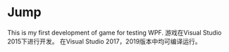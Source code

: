 # Jump
This is my first development of game for testing WPF.
游戏在Visual Studio 2015下进行开发。
在Visual Studio 2017，2019版本中均可编译运行。
